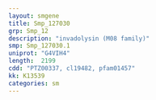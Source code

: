 ```yaml
---
layout: smgene
title: Smp_127030
grp: Smp_12
description: "invadolysin (M08 family)"
smp: Smp_127030.1
uniprot: "G4VIH4"
length:  2199
cdd: "PTZ00337, cl19482, pfam01457"
kk: K13539
categories: sm
---
```

